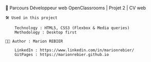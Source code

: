 🎯 Parcours Développeur web OpenClassrooms | Projet 2 | CV web


	🛠 Used in this project

		Technology : HTML5, CSS3 (Flexbox & Media queries)
		Methodology : Desktop first

	👩🏻 Author : Marion REBIER 

		LinkedIn : https://www.linkedin.com/in/marionrebier/
		GitPages : https://marionrebier.github.io 
